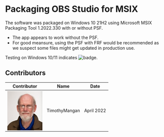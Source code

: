 # Packaging OBS Studio for MSIX

The software was packaged on Windows 10 21H2 using Microsoft MSIX Packaging Tool 1.2022.330 with or without PSF.
* The app appears to work without the PSF.
* For good meansure, using the PSF with FRF would be recommended as we suspect some files might get updated in production use.


Testing on Windows 10/11 indicates ![badge](https://img.shields.io/badge/-Full%20Fidelity-brightgreen?style=for-the-badge).  


## Contributors

| Contributor | Name | Date |
|----|----|----|
| [<img src="/media/Contributors/TimMangan.jpg" align="left" Height="128" />](/media/Contributors/TimMangan.jpg) | TimothyMangan | April 2022 |


